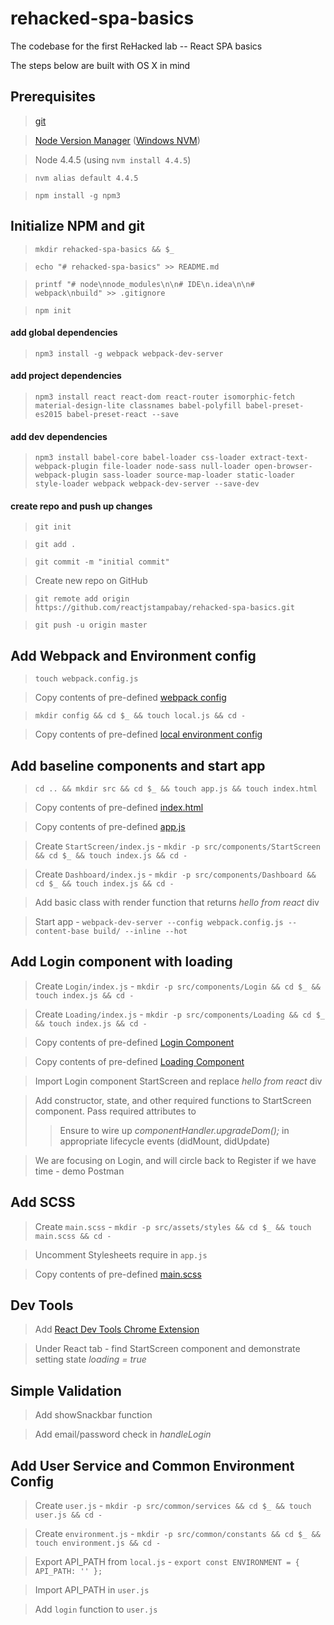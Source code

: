 # rehacked-spa-basics
The codebase for the first ReHacked lab -- React SPA basics

The steps below are built with OS X in mind

## Prerequisites
> [git](https://git-scm.com/downloads)

> [Node Version Manager](https://github.com/creationix/nvm) ([Windows NVM](https://github.com/coreybutler/nvm-windows))

> Node 4.4.5 (using `nvm install 4.4.5`)

> `nvm alias default 4.4.5`

> `npm install -g npm3`
  
## Initialize NPM and git
> `mkdir rehacked-spa-basics && $_`  

> `echo "# rehacked-spa-basics" >> README.md`

> `printf "# node\nnode_modules\n\n# IDE\n.idea\n\n# webpack\nbuild" >> .gitignore`

> `npm init`

#### add global dependencies
> `npm3 install -g webpack webpack-dev-server`

#### add project dependencies
> `npm3 install react react-dom react-router isomorphic-fetch material-design-lite classnames babel-polyfill babel-preset-es2015 babel-preset-react --save`

#### add dev dependencies
>  `npm3 install babel-core babel-loader css-loader extract-text-webpack-plugin file-loader node-sass null-loader open-browser-webpack-plugin sass-loader source-map-loader static-loader style-loader webpack webpack-dev-server --save-dev`

#### create repo and push up changes
> `git init`

> `git add .`

> `git commit -m "initial commit"`

> Create new repo on GitHub

> `git remote add origin https://github.com/reactjstampabay/rehacked-spa-basics.git`

> `git push -u origin master`

## Add Webpack and Environment config
> `touch webpack.config.js`

> Copy contents of pre-defined [webpack config](https://gist.github.com/johnrhampton/82b5d0cebfb4b02645c7a9c1698330d8)

> `mkdir config && cd $_ && touch local.js && cd -`

> Copy contents of pre-defined [local environment config](https://gist.github.com/johnrhampton/76f663969a11e89865b33113ed4eda6e)

## Add baseline components and start app

> `cd .. && mkdir src && cd $_ && touch app.js && touch index.html` 

> Copy contents of pre-defined [index.html](https://gist.github.com/johnrhampton/9b15891913dcd04ca15c033311c712a4)

> Copy contents of pre-defined [app.js](https://gist.github.com/johnrhampton/cc0e6a04cd08535b640ae99a20913e4f)

> Create `StartScreen/index.js` - `mkdir -p src/components/StartScreen && cd $_ && touch index.js && cd -`

> Create `Dashboard/index.js` - `mkdir -p src/components/Dashboard && cd $_ && touch index.js && cd -`

> Add basic class with render function that returns _hello from react_ div

> Start app - `webpack-dev-server --config webpack.config.js --content-base build/ --inline --hot`

## Add Login component with loading

> Create `Login/index.js` - `mkdir -p src/components/Login && cd $_ && touch index.js && cd -`

> Create `Loading/index.js` - `mkdir -p src/components/Loading && cd $_ && touch index.js && cd -`

> Copy contents of pre-defined [Login Component](https://gist.github.com/johnrhampton/1df0ad69a2b3aacc6a42626cfe553bf7)

> Copy contents of pre-defined [Loading Component](https://gist.github.com/johnrhampton/7259212dec666bf656bc8c457ebf3199)

> Import Login component StartScreen and replace _hello from react_ div

> Add constructor, state, and other required functions to StartScreen component.  Pass required attributes to <Login />
>> Ensure to wire up _componentHandler.upgradeDom();_ in appropriate lifecycle events (didMount, didUpdate)

> We are focusing on Login, and will circle back to Register if we have time - demo Postman

## Add SCSS

> Create `main.scss` - `mkdir -p src/assets/styles && cd $_ && touch main.scss && cd -`

> Uncomment Stylesheets require in `app.js`

> Copy contents of pre-defined [main.scss](https://gist.github.com/johnrhampton/336ad7b3d903ac063e94e3d7a9f4accb)

## Dev Tools

> Add [React Dev Tools Chrome Extension](https://chrome.google.com/webstore/detail/react-developer-tools/fmkadmapgofadopljbjfkapdkoienihi) 

> Under React tab - find StartScreen component and demonstrate setting state _loading = true_

## Simple Validation

> Add showSnackbar function

> Add email/password check in _handleLogin_ 

## Add User Service and Common Environment Config

> Create `user.js` - `mkdir -p src/common/services && cd $_ && touch user.js && cd -`

> Create `environment.js` - `mkdir -p src/common/constants && cd $_ && touch environment.js && cd -`

> Export API_PATH from `local.js` - `export const ENVIRONMENT = { API_PATH: '' };`

> Import API_PATH in `user.js`

> Add `login` function to `user.js`